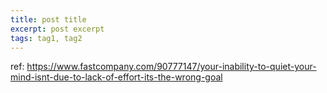 ```yaml
---
title: post title
excerpt: post excerpt
tags: tag1, tag2
---
```

 ref: https://www.fastcompany.com/90777147/your-inability-to-quiet-your-mind-isnt-due-to-lack-of-effort-its-the-wrong-goal

